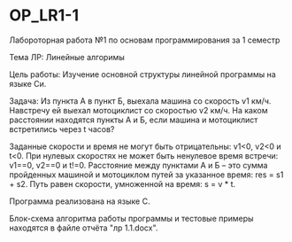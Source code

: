 # OP_LR1-1
Лабороторная работа №1 по основам программирования за 1 семестр

Тема ЛР: Линейные алгоримы


Цель работы: Изучение основной структуры линейной программы на языке Си.

Задача: Из пункта А в пункт Б, выехала машина со скорость v1 км/ч. Навстречу ей выехал мотоциклист со скоростью v2 км/ч. На каком расстоянии находятся пункты А и Б, если машина и мотоциклист встретились через t часов?

Заданные скорости и время не могут быть отрицательны: v1<0, v2<0 и t<0. При нулевых скоростях не может быть ненулевое время встречи: v1==0, v2==0 и t!=0. Расстояние между пунктами А и Б – это сумма пройденных машиной и мотоциклом путей за указанное время: res = s1 + s2. Путь равен скорости, умноженной на время: s = v * t.

Программа реализована на языке C.

Блок-схема алгоритма работы программы и тестовые примеры находятся в файле отчёта "лр 1.1.docx".
